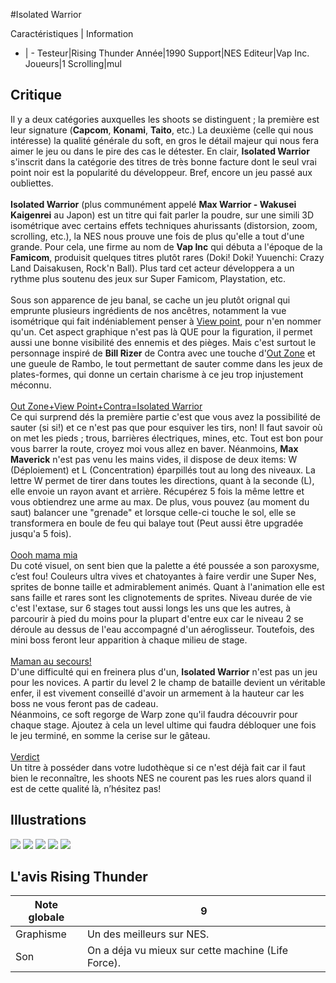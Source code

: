 #Isolated Warrior

Caractéristiques | Information
- | -
Testeur|Rising Thunder
Année|1990
Support|NES
Editeur|Vap Inc.
Joueurs|1
Scrolling|mul

## Critique
Il y a deux catégories auxquelles les shoots se distinguent ; la première est leur signature (<b>Capcom</b>, <b>Konami</b>, <b>Taito</b>, etc.) La deuxième (celle qui nous intéresse) la qualité générale du soft, en gros le détail majeur qui nous fera aimer le jeu ou dans le pire des cas le détester. En clair, <b>Isolated Warrior</b> s'inscrit dans la catégorie des titres de très bonne facture dont le seul vrai point noir est la popularité du développeur. Bref, encore un jeu passé aux oubliettes.<br/><br/><b>Isolated Warrior</b> (plus communément appelé <b>Max Warrior - Wakusei Kaigenrei</b> au Japon) est un titre qui fait parler la poudre, sur une simili 3D isométrique avec certains effets techniques ahurissants (distorsion, zoom, scrolling, etc.), la NES nous prouve une fois de plus qu'elle a tout d'une grande. Pour cela, une firme au nom de <b>Vap Inc</b> qui débuta a l'époque de la <b>Famicom</b>, produisit quelques titres plutôt rares (Doki! Doki! Yuuenchi: Crazy Land Daisakusen, Rock'n Ball). Plus tard cet acteur développera a un rythme plus soutenu des jeux sur Super Famicom, Playstation, etc.<br/><br/>Sous son apparence de jeu banal, se cache un jeu plutôt orignal qui emprunte plusieurs ingrédients de nos ancêtres, notamment la vue isométrique qui fait indéniablement penser à <a href="index.php?page=fiche&id=130">View point</a>, pour n'en nommer qu'un. Cet aspect graphique n'est pas là QUE pour la figuration, il permet aussi une bonne visibilité des ennemis et des pièges. Mais c'est surtout le personnage inspiré de <b>Bill Rizer</b> de Contra avec une touche d'<a href="index.php?page=fiche&id=228">Out Zone</a> et une gueule de Rambo, le tout permettant de sauter comme dans les jeux de plates-formes, qui donne un certain charisme à ce jeu trop injustement méconnu.<br/><br/><u>Out Zone+View Point+Contra=Isolated Warrior</u><br/>Ce qui surprend dés la première partie c'est que vous avez la possibilité de sauter (si si!) et ce n'est pas que pour esquiver les tirs, non! Il faut savoir où on met les pieds ; trous, barrières électriques, mines, etc. Tout est bon pour vous barrer la route, croyez moi vous allez en baver. Néanmoins, <b>Max Maverick</b> n'est pas venu les mains vides, il dispose de deux items: W (Déploiement) et L (Concentration) éparpillés tout au long des niveaux. La lettre W permet de tirer dans toutes les directions, quant à la seconde (L), elle envoie un rayon avant et arrière. Récupérez 5 fois la même lettre et vous obtiendrez une arme au max. De plus, vous pouvez (au moment du saut) balancer une "grenade" et lorsque celle-ci touche le sol, elle se transformera en boule de feu qui balaye tout (Peut aussi être upgradée jusqu'a 5 fois).<br/><br/><u>Oooh mama mia</u><br/>Du coté visuel, on sent bien que la palette a été poussée a son paroxysme, c’est fou! Couleurs ultra vives et chatoyantes à faire verdir une Super Nes, sprites de bonne taille et admirablement animés. Quant à l'animation elle est sans faille et rares sont les clignotements de sprites. Niveau durée de vie c'est l'extase, sur 6 stages tout aussi longs les uns que les autres, à parcourir à pied du moins pour la plupart d'entre eux car le niveau 2 se déroule au dessus de l'eau accompagné d'un aéroglisseur. Toutefois, des mini boss feront leur apparition à chaque milieu de stage.<br/><br/><u>Maman au secours!</u><br/>D'une difficulté qui en freinera plus d'un, <b>Isolated Warrior</b> n'est pas un jeu pour les novices. A partir du level 2 le champ de bataille devient un véritable enfer, il est vivement conseillé d'avoir un armement à la hauteur car les boss ne vous feront pas de cadeau.<br/>Néanmoins, ce soft regorge de Warp zone qu'il faudra découvrir pour chaque stage. Ajoutez à cela un level ultime qui faudra débloquer une fois le jeu terminé, en somme la cerise sur le gâteau.<br/><br/><u>Verdict</u><br/>Un titre à posséder dans votre ludothèque si ce n'est déjà fait car il faut bien le reconnaître, les shoots NES ne courent pas les rues alors quand il est de cette qualité là, n’hésitez pas! 

## Illustrations
![](http://www.shmup.com/images/thumbs/img_fiche_1_874.gif)
![](http://www.shmup.com/images/thumbs/img_fiche_2_874.gif)
![](http://www.shmup.com/images/thumbs/img_fiche_3_874.gif)
![](http://www.shmup.com/images/thumbs/img_fiche_4_874.gif)
![](http://www.shmup.com/images/thumbs/img_fiche_5_874.gif)

## L'avis Rising Thunder
Note globale|9
-|-
Graphisme|Un des meilleurs sur NES.
Son|On a déja vu mieux sur cette machine (Life Force).

